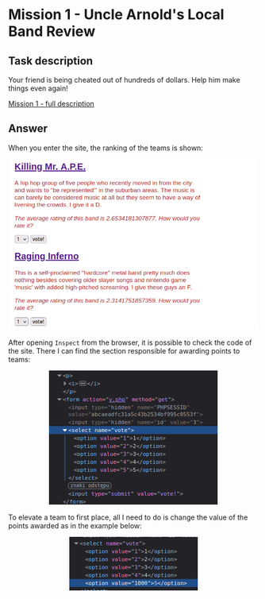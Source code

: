 # Mission 1 - Uncle Arnold's Local Band Review

## Task description

Your friend is being cheated out of hundreds of dollars. Help him make things even again!

[Mission 1 - full description](https://www.hackthissite.org/playlevel/1/)

## Answer

When you enter the site, the ranking of the teams is shown:

<p align="center">
  <img src="images/webpage.png">
</p>

After opening `Inspect` from the browser, it is possible to check the code of the site. There I can find the section responsible for awarding points to teams:

<p align="center">
  <img src="images/source_code.png">
</p>

To elevate a team to first place, all I need to do is change the value of the points awarded as in the example below:

<p align="center">
  <img src="images/changed_value.png">
</p>
